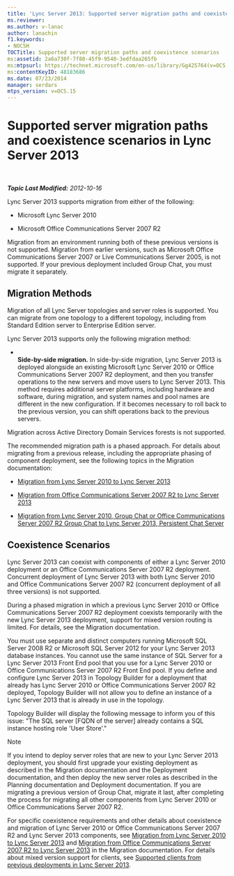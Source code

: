 ```yaml
---
title: 'Lync Server 2013: Supported server migration paths and coexistence scenarios'
ms.reviewer: 
ms.author: v-lanac
author: lanachin
f1.keywords:
- NOCSH
TOCTitle: Supported server migration paths and coexistence scenarios
ms:assetid: 2a6a730f-7f80-45f9-9540-3edfdaa265fb
ms:mtpsurl: https://technet.microsoft.com/en-us/library/Gg425764(v=OCS.15)
ms:contentKeyID: 48183686
ms.date: 07/23/2014
manager: serdars
mtps_version: v=OCS.15
---
```


<div data-xmlns="http://www.w3.org/1999/xhtml">

<div class="topic" data-xmlns="http://www.w3.org/1999/xhtml" data-msxsl="urn:schemas-microsoft-com:xslt" data-cs="http://msdn.microsoft.com/">

<div data-asp="http://msdn2.microsoft.com/asp">

# Supported server migration paths and coexistence scenarios in Lync Server 2013

</div>

<div id="mainSection">

<div id="mainBody">

<span> </span>

_**Topic Last Modified:** 2012-10-16_

Lync Server 2013 supports migration from either of the following:

  - Microsoft Lync Server 2010

  - Microsoft Office Communications Server 2007 R2

Migration from an environment running both of these previous versions is not supported. Migration from earlier versions, such as Microsoft Office Communications Server 2007 or Live Communications Server 2005, is not supported. If your previous deployment included Group Chat, you must migrate it separately.

<div>

## Migration Methods

Migration of all Lync Server topologies and server roles is supported. You can migrate from one topology to a different topology, including from Standard Edition server to Enterprise Edition server.

Lync Server 2013 supports only the following migration method:

  - <span></span>  
    **Side-by-side migration.** In side-by-side migration, Lync Server 2013 is deployed alongside an existing Microsoft Lync Server 2010 or Office Communications Server 2007 R2 deployment, and then you transfer operations to the new servers and move users to Lync Server 2013. This method requires additional server platforms, including hardware and software, during migration, and system names and pool names are different in the new configuration. If it becomes necessary to roll back to the previous version, you can shift operations back to the previous servers.

Migration across Active Directory Domain Services forests is not supported.

The recommended migration path is a phased approach. For details about migrating from a previous release, including the appropriate phasing of component deployment, see the following topics in the Migration documentation:

  - [Migration from Lync Server 2010 to Lync Server 2013](migration-from-lync-server-2010-to-lync-server-2013.md)

  - [Migration from Office Communications Server 2007 R2 to Lync Server 2013](migration-from-office-communications-server-2007-r2-to-lync-server-2013.md)

  - [Migration from Lync Server 2010, Group Chat or Office Communications Server 2007 R2 Group Chat to Lync Server 2013, Persistent Chat Server](migration-from-lync-server-2010-group-chat-or-office-communications-server-2007-r2-group-chat-to-lync-server-2013-persistent-chat-server.md)

</div>

<span id="BKMK_PhasedMigration"></span>

<div>

## Coexistence Scenarios

Lync Server 2013 can coexist with components of either a Lync Server 2010 deployment or an Office Communications Server 2007 R2 deployment. Concurrent deployment of Lync Server 2013 with both Lync Server 2010 and Office Communications Server 2007 R2 (concurrent deployment of all three versions) is not supported.

During a phased migration in which a previous Lync Server 2010 or Office Communications Server 2007 R2 deployment coexists temporarily with the new Lync Server 2013 deployment, support for mixed version routing is limited. For details, see the Migration documentation.

You must use separate and distinct computers running Microsoft SQL Server 2008 R2 or Microsoft SQL Server 2012 for your Lync Server 2013 database instances. You cannot use the same instance of SQL Server for a Lync Server 2013 Front End pool that you use for a Lync Server 2010 or Office Communications Server 2007 R2 Front End pool. If you define and configure Lync Server 2013 in Topology Builder for a deployment that already has Lync Server 2010 or Office Communications Server 2007 R2 deployed, Topology Builder will not allow you to define an instance of a Lync Server 2013 that is already in use in the topology.

Topology Builder will display the following message to inform you of this issue: "The SQL server \[FQDN of the server\] already contains a SQL instance hosting role 'User Store'."

<div>


> [!NOTE]  
> If you intend to deploy server roles that are new to your Lync Server 2013 deployment, you should first upgrade your existing deployment as described in the Migration documentation and the Deployment documentation, and then deploy the new server roles as described in the Planning documentation and Deployment documentation. If you are migrating a previous version of Group Chat, migrate it last, after completing the process for migrating all other components from Lync Server 2010 or Office Communications Server 2007 R2.



</div>

For specific coexistence requirements and other details about coexistence and migration of Lync Server 2010 or Office Communications Server 2007 R2 and Lync Server 2013 components, see [Migration from Lync Server 2010 to Lync Server 2013](migration-from-lync-server-2010-to-lync-server-2013.md) and [Migration from Office Communications Server 2007 R2 to Lync Server 2013](migration-from-office-communications-server-2007-r2-to-lync-server-2013.md) in the Migration documentation. For details about mixed version support for clients, see [Supported clients from previous deployments in Lync Server 2013](lync-server-2013-supported-clients-from-previous-deployments.md).

</div>

</div>

<span> </span>

</div>

</div>

</div>

